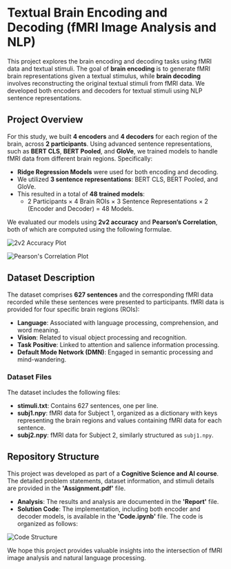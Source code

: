 # Textual Brain Encoding and Decoding (fMRI Image Analysis and NLP)

This project explores the brain encoding and decoding tasks using fMRI data and textual stimuli. The goal of **brain encoding** is to generate fMRI brain representations given a textual stimulus, while **brain decoding** involves reconstructing the original textual stimuli from fMRI data. We developed both encoders and decoders for textual stimuli using NLP sentence representations.

## Project Overview
For this study, we built **4 encoders** and **4 decoders** for each region of the brain, across **2 participants**. Using advanced sentence representations, such as **BERT CLS**, **BERT Pooled**, and **GloVe**, we trained models to handle fMRI data from different brain regions. Specifically:

- **Ridge Regression Models** were used for both encoding and decoding.
- We utilized **3 sentence representations**: BERT CLS, BERT Pooled, and GloVe.
- This resulted in a total of **48 trained models**:
  - 2 Participants × 4 Brain ROIs × 3 Sentence Representations × 2 (Encoder and Decoder) = 48 Models.

We evaluated our models using **2v2 accuracy** and **Pearson’s Correlation**, both of which are computed using the following formulae.

![2v2 Accuracy Plot](https://github.com/guneeshvats/Textual-Brain-Encoding-and-Decoding/assets/70188630/48ce7c00-ff30-4991-b913-c6dbd992b90d)

![Pearson's Correlation Plot](https://github.com/guneeshvats/Textual-Brain-Encoding-and-Decoding/assets/70188630/05c82ee1-3817-47d8-9dbf-20462087369e)

## Dataset Description
The dataset comprises **627 sentences** and the corresponding fMRI data recorded while these sentences were presented to participants. fMRI data is provided for four specific brain regions (ROIs):

- **Language**: Associated with language processing, comprehension, and word meaning.
- **Vision**: Related to visual object processing and recognition.
- **Task Positive**: Linked to attention and salience information processing.
- **Default Mode Network (DMN)**: Engaged in semantic processing and mind-wandering.

### Dataset Files
The dataset includes the following files:

- **stimuli.txt**: Contains 627 sentences, one per line.
- **subj1.npy**: fMRI data for Subject 1, organized as a dictionary with keys representing the brain regions and values containing fMRI data for each sentence.
- **subj2.npy**: fMRI data for Subject 2, similarly structured as `subj1.npy`.

## Repository Structure
This project was developed as part of a **Cognitive Science and AI course**. The detailed problem statements, dataset information, and stimuli details are provided in the **'Assignment.pdf'** file.

- **Analysis**: The results and analysis are documented in the **'Report'** file.
- **Solution Code**: The implementation, including both encoder and decoder models, is available in the **'Code.ipynb'** file. The code is organized as follows:

![Code Structure](https://github.com/guneeshvats/Textual-Brain-Encoding-and-Decoding/assets/70188630/1fae2726-55f5-4b92-800c-d615b8228154)

We hope this project provides valuable insights into the intersection of fMRI image analysis and natural language processing.
